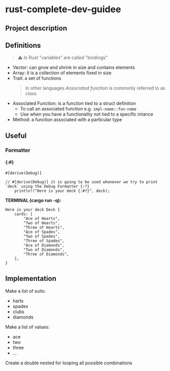 # rust-complete-dev-guidee

## Project description

## Definitions

> ⚠️ In Rust "variables" are called "bindings"

- Vector: can grow and shrink in size and contains elements
- Array: it is a collection of elements fixed in size
- Trait: a set of functions
  > In other languages _Associated function_ is commonly referred to as _class_
- Associated Function: is a function tied to a struct definition
  - To call an associated function e.g. `impl-name::fun-name`
  - Use when you have a functionality not tied to a specific intance
- Method: a function associated with a particular type

## Useful

### Formatter

#### {:#}

```
#[derive(Debug)]

// #[derive(Debug)] it is going to be used whenever we try to print `deck` using the Debug Formatter {:?}
    println!("Here is your deck {:#?}", deck);
```

**TERMINAL (cargo run -q):**

```
Here is your deck Deck {
    cards: [
        "Ace of Hearts",
        "Two of Hearts",
        "Three of Hearts",
        "Ace of Spades",
        "Two of Spades",
        "Three of Spades",
        "Ace of Diamonds",
        "Two of Diamonds",
        "Three of Diamonds",
    ],
}
```

## Implementation

Make a list of suits:

- harts
- spades
- clubs
- diamonds

Make a list of values:

- ace
- two
- three
- ...

Create a double nested for looping all possible combinations

